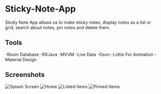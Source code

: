 # Sticky-Note-App

Sticky Note App allows us to make sticky notes, display notes as a list or grid, search about notes, pin notes and delete them.
####
## Tools

-Room Database
-RXJava
-MVVM
-Live Data
-Gson
-Lottie For Animation
-Material Design

## Screenshots
![Splash Screen](https://user-images.githubusercontent.com/74308533/158088727-8e91a83b-7461-4760-b8af-9597fcaa6498.jpg)
![Home](https://user-images.githubusercontent.com/74308533/158089261-a935e2b0-94ce-491f-9da1-43066552f65d.jpg)
![Listed Items](https://user-images.githubusercontent.com/74308533/158089383-5b00ae54-e750-4bac-bc01-998b0e9b46e0.jpg)
![Pinned Items](https://user-images.githubusercontent.com/74308533/158089568-3bcbb256-678d-467c-be01-2cadf222bb5b.jpg)
